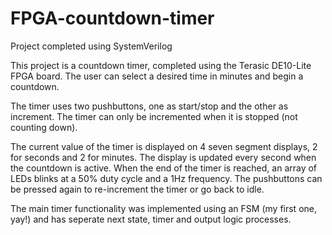 # FPGA-countdown-timer

Project completed using SystemVerilog

This project is a countdown timer, completed using the Terasic DE10-Lite FPGA board. The user can select a desired time in minutes and begin a countdown.

The timer uses two pushbuttons, one as start/stop and the other as increment. The timer can only be incremented when it is stopped (not counting down).

The current value of the timer is displayed on 4 seven segment displays, 2 for seconds and 2 for minutes. The display is updated every second when the countdown is active. When the end of the timer is reached, an array of LEDs blinks at a 50% duty cycle and a 1Hz frequency. The pushbuttons can be pressed again to re-increment the timer or go back to idle.

The main timer functionality was implemented using an FSM (my first one, yay!) and has seperate next state, timer and output logic processes.
